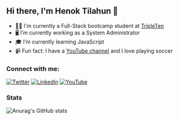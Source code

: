 ## Hi there, I'm Henok Tilahun 👋

- 👨‍💻 I'm currently a Full-Stack bootcamp student at [TripleTen](https://tripleten.com/)
- 🖥 I’m currently working as a System Administrator
- 🎓 I’m currently learning JavaScript
- 📹 Fun fact: I have a [YouTube channel](https://youtube.com/c/henoktech) and I love playing soccer

### Connect with me:

[![Twitter](https://img.shields.io/badge/Twitter-%231DA1F2.svg?style=for-the-badge&logo=Twitter&logoColor=white)](https://twitter.com/henoktilahun_)
[![LinkedIn](https://img.shields.io/badge/linkedin-%230077B5.svg?style=for-the-badge&logo=linkedin&logoColor=white)](https://www.linkedin.com/in/henok-tilahun/)
[![YouTube](https://img.shields.io/badge/YouTube-%23FF0000.svg?style=for-the-badge&logo=YouTube&logoColor=white)](https://youtube.com/c/henoktech)

### Stats

![Anurag's GitHub stats](https://github-readme-stats.vercel.app/api?username=henoktilahun&show_icons=true&theme=transparent)
